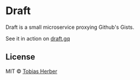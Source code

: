# Draft

Draft is a small microservice proxying Github's Gists.

See it in action on [draft.gq](https://draft.gq)

## License

MIT © [Tobias Herber](https://tobihrbr.com)
